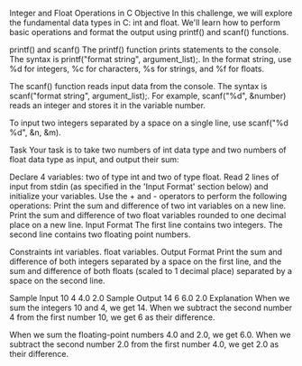Integer and Float Operations in C
Objective
In this challenge, we will explore the fundamental data types in C: int and float. We'll learn how to perform basic operations and format the output using printf() and scanf() functions.

printf() and scanf()
The printf() function prints statements to the console. The syntax is printf("format string", argument_list);. In the format string, use %d for integers, %c for characters, %s for strings, and %f for floats.

The scanf() function reads input data from the console. The syntax is scanf("format string", argument_list);. For example, scanf("%d", &number) reads an integer and stores it in the variable number.

To input two integers separated by a space on a single line, use scanf("%d %d", &n, &m).

Task
Your task is to take two numbers of int data type and two numbers of float data type as input, and output their sum:

Declare 4 variables: two of type int and two of type float.
Read 2 lines of input from stdin (as specified in the 'Input Format' section below) and initialize your variables.
Use the + and - operators to perform the following operations:
Print the sum and difference of two int variables on a new line.
Print the sum and difference of two float variables rounded to one decimal place on a new line.
Input Format
The first line contains two integers. The second line contains two floating point numbers.

Constraints
int variables.
float variables.
Output Format
Print the sum and difference of both integers separated by a space on the first line, and the sum and difference of both floats (scaled to 1 decimal place) separated by a space on the second line.

Sample Input
10 4
4.0 2.0
Sample Output
14 6
6.0 2.0
Explanation
When we sum the integers 10 and 4, we get 14. When we subtract the second number 4 from the first number 10, we get 6 as their difference.

When we sum the floating-point numbers 4.0 and 2.0, we get 6.0. When we subtract the second number 2.0 from the first number 4.0, we get 2.0 as their difference.
